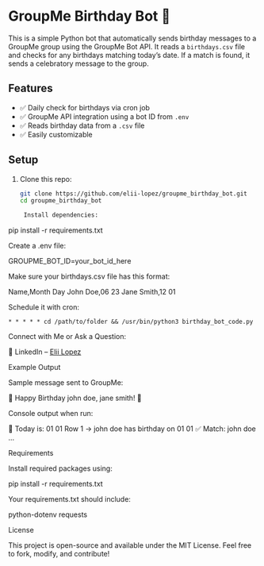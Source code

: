 # GroupMe Birthday Bot 🎉

This is a simple Python bot that automatically sends birthday messages to a GroupMe group using the GroupMe Bot API. It reads a `birthdays.csv` file and checks for any birthdays matching today’s date. If a match is found, it sends a celebratory message to the group.

## Features

- ✅ Daily check for birthdays via cron job
- ✅ GroupMe API integration using a bot ID from `.env`
- ✅ Reads birthday data from a `.csv` file
- ✅ Easily customizable

## Setup

1. Clone this repo:
   ```bash
   git clone https://github.com/elii-lopez/groupme_birthday_bot.git
   cd groupme_birthday_bot

    Install dependencies:

pip install -r requirements.txt

Create a .env file:

GROUPME_BOT_ID=your_bot_id_here

Make sure your birthdays.csv file has this format:

Name,Month Day
John Doe,06 23
Jane Smith,12 01

Schedule it with cron:

    * * * * * cd /path/to/folder && /usr/bin/python3 birthday_bot_code.py

Connect with Me or Ask a Question:

🔗 LinkedIn – [Elii Lopez](https://www.linkedin.com/in/elii-lopez-b41021298/)

Example Output

Sample message sent to GroupMe:

🎉 Happy Birthday john doe, jane smith! 🎂

Console output when run:

🔎 Today is: 01 01
Row 1 → john doe has birthday on 01 01
 ✅ Match: john doe
...

Requirements

Install required packages using:

pip install -r requirements.txt

Your requirements.txt should include:

python-dotenv
requests

License

This project is open-source and available under the MIT License. Feel free to fork, modify, and contribute!
